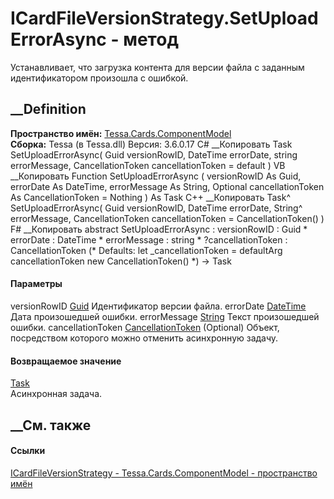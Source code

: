 # ICardFileVersionStrategy.SetUploadErrorAsync - метод
Устанавливает, что загрузка контента для версии файла с заданным
идентификатором произошла с ошибкой.
##  __Definition
 **Пространство имён:**
[Tessa.Cards.ComponentModel](N_Tessa_Cards_ComponentModel.htm)  
 **Сборка:** Tessa (в Tessa.dll) Версия: 3.6.0.17
C# __Копировать
     Task SetUploadErrorAsync(
    	Guid versionRowID,
    	DateTime errorDate,
    	string errorMessage,
    	CancellationToken cancellationToken = default
    )
VB __Копировать
     Function SetUploadErrorAsync ( 
    	versionRowID As Guid,
    	errorDate As DateTime,
    	errorMessage As String,
    	Optional cancellationToken As CancellationToken = Nothing
    ) As Task
C++ __Копировать
    Task^ SetUploadErrorAsync(
    	Guid versionRowID, 
    	DateTime errorDate, 
    	String^ errorMessage, 
    	CancellationToken cancellationToken = CancellationToken()
    )
F# __Копировать
     abstract SetUploadErrorAsync : 
            versionRowID : Guid * 
            errorDate : DateTime * 
            errorMessage : string * 
            ?cancellationToken : CancellationToken 
    (* Defaults:
            let _cancellationToken = defaultArg cancellationToken new CancellationToken()
    *)
    -> Task 
#### Параметры
versionRowID [Guid](https://learn.microsoft.com/dotnet/api/system.guid)
    Идентификатор версии файла.
errorDate [DateTime](https://learn.microsoft.com/dotnet/api/system.datetime)
    Дата произошедшей ошибки.
errorMessage [String](https://learn.microsoft.com/dotnet/api/system.string)
    Текст произошедшей ошибки.
cancellationToken
[CancellationToken](https://learn.microsoft.com/dotnet/api/system.threading.cancellationtoken)
(Optional)
    Объект, посредством которого можно отменить асинхронную задачу.
#### Возвращаемое значение
[Task](https://learn.microsoft.com/dotnet/api/system.threading.tasks.task)  
Асинхронная задача.
##  __См. также
#### Ссылки
[ICardFileVersionStrategy -
](T_Tessa_Cards_ComponentModel_ICardFileVersionStrategy.htm)
[Tessa.Cards.ComponentModel - пространство
имён](N_Tessa_Cards_ComponentModel.htm)
